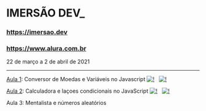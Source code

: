 # IMERSÃO DEV_

### https://imersao.dev
### https://www.alura.com.br

22 de março a 2 de abril de 2021

<hr>

[Aula 1](https://codepen.io/imersao-dev/pen/ExNLJeZ "Codigo original da aula"): Conversor de Moedas e Variáveis no Javascript 
[![!](https://img.icons8.com/ios-glyphs/30/000000/google-code.png )](https://github.com/thanakin/imersao-dev/tree/master/Aula1 "Ver no Github") &nbsp;
[![!](https://img.icons8.com/metro/30/000000/visible.png)](http://www.thanakin.kinghost.net/portifolio/imersao-dev/Aula1/ "Testar")

[Aula 2](https://codepen.io/imersao-dev/pen/fe7e8d7e1820a0883499c1b85d0ef8f3 "Codigo original da aula"): Calculadora e laçoes condicionais no JavaScript
[![!](https://img.icons8.com/ios-glyphs/30/000000/google-code.png )](https://github.com/thanakin/imersao-dev/tree/master/Aula2 "Ver no Github") &nbsp;
[![!](https://img.icons8.com/metro/30/000000/visible.png)](http://www.thanakin.kinghost.net/portifolio/imersao-dev/Aula2/ "Testar")

Aula 3: Mentalista e números aleatórios

<!--
[Aula 4]: AluraFlix
[Aula 5]():
[Aula 6]():
[Aula 7]():
[Aula 8]():
[Aula 9]():
[Aula 10]():


-->